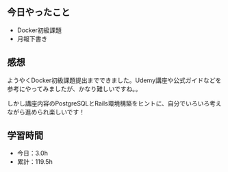 ## 今日やったこと
- Docker初級課題
- 月報下書き

## 感想
ようやくDocker初級課題提出までできました。Udemy講座や公式ガイドなどを参考にやってみましたが、かなり難しいですね。。

しかし講座内容のPostgreSQLとRails環境構築をヒントに、自分でいろいろ考えながら進められ楽しいです！

## 学習時間
- 今日：3.0h
- 累計：119.5h
